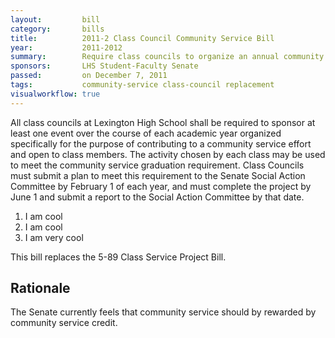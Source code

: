 ```yaml
---  
layout:         bill
category:       bills
title:          2011-2 Class Council Community Service Bill
year:           2011-2012
summary:        Require class councils to organize an annual community service event.
sponsors:       LHS Student-Faculty Senate
passed:         on December 7, 2011
tags:           community-service class-council replacement
visualworkflow: true
---
```


All class councils at Lexington High School shall be required to sponsor at least one event over the course of each academic year organized specifically for the purpose of contributing to a community service effort and open to class members. The activity chosen by each class may be used to meet the community service graduation requirement. Class Councils must submit a plan to meet this requirement to the Senate Social Action Committee by February 1 of each year, and must complete the project by June 1 and submit a report to the Social Action Committee by that date. 

1. I am cool
2. I am cool
3. I am very cool

This bill replaces the 5-89 Class Service Project Bill. 


Rationale
---------
The Senate currently feels that community service should by rewarded by community service credit. 